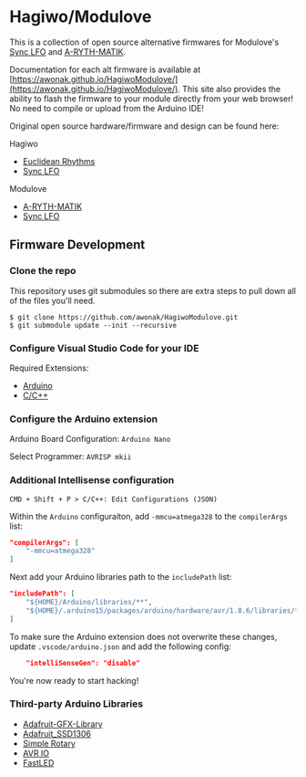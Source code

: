# Hagiwo/Modulove

This is a collection of open source alternative firmwares for Modulove's [Sync LFO](https://modulove.io/synclfo/) and [A-RYTH-MATIK](https://modulove.io/arythmatik/).

Documentation for each alt firmware is available at [https://awonak.github.io/HagiwoModulove/](https://awonak.github.io/HagiwoModulove/). This site also provides the ability to flash the firmware to your module directly from your web browser! No need to compile or upload from the Arduino IDE!

Original open source hardware/firmware and design can be found here:

Hagiwo

* [Euclidean Rhythms](https://note.com/solder_state/n/n433b32ea6dbc)
* [Sync LFO](https://note.com/solder_state/n/n4c600f2431c3)

Modulove

* [A-RYTH-MATIK](https://github.com/modulove/A-RYTH-MATIK)
* [Sync LFO](https://github.com/modulove/CATs-Eurosynth/tree/main/Modules/HAGIWO/Sync%20LFO)

## Firmware Development

### Clone the repo

This repository uses git submodules so there are extra steps to pull down all of the files you'll need.

```shell
$ git clone https://github.com/awonak/HagiwoModulove.git
$ git submodule update --init --recursive
```

### Configure Visual Studio Code for your IDE

Required Extensions:

* [Arduino](https://github.com/Microsoft/vscode-arduino)
* [C/C++](https://github.com/Microsoft/vscode-cpptools)

### Configure the Arduino extension

Arduino Board Configuration: `Arduino Nano`

Select Programmer: `AVRISP mkii`

### Additional Intellisense configuration

```text
CMD + Shift + P > C/C++: Edit Configurations (JSON)
```

Within the `Arduino` configuraiton, add `-mmcu=atmega328` to the `compilerArgs` list:

```json
"compilerArgs": [
    "-mmcu=atmega328"
]
```

Next add your Arduino libraries path to the `includePath` list:

```json
"includePath": [
    "${HOME}/Arduino/libraries/**",
    "${HOME}/.arduino15/packages/arduino/hardware/avr/1.8.6/libraries/**"
]
```

To make sure the Arduino extension does not overwrite these changes, update `.vscode/arduino.json` and add the following config:

```json
    "intelliSenseGen": "disable"
```

You're now ready to start hacking!

### Third-party Arduino Libraries

* [Adafruit-GFX-Library](https://github.com/adafruit/Adafruit-GFX-Library)
* [Adafruit_SSD1306](https://github.com/adafruit/Adafruit_SSD1306)
* [Simple Rotary](https://github.com/mprograms/SimpleRotary/tree/master)
* [AVR IO](https://github.com/avrdudes/avr-libc)
* [FastLED](https://github.com/FastLED/FastLED)
